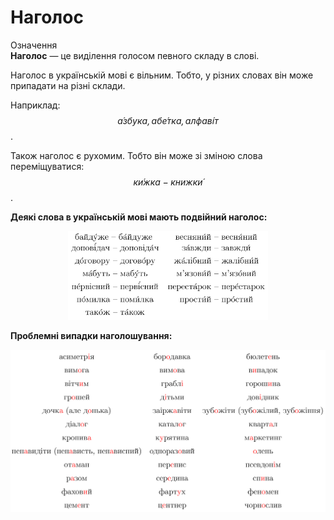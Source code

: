 # Наголос

<div class="eoz-wrap">
<span class="eoz">Означення</span>
<div class="eoz-text">
<b>Наголос</b> — це видiлення голосом певного складу в словi.
</div>
</div>

Наголос в українськiй мовi є вiльним. Тобто, у рiзних словах вiн може припадати на рiзнi склади.

Наприклад: *$$\acute{а}збука, аб\acute{е}тка, алфав\acute{і}т$$*.

Також наголос є рухомим. Тобто вiн може зi змiною слова перемiщуватися: *$$к\acute{и}жка - книжк\acute{и}$$*.

<b>Деякi слова в українськiй мовi мають подвiйний наголос:</b>

<p align="center"><img width="320" class="image" src="../pics/pic2.png"/></p>

<b>Проблемнi випадки наголошування:</b>

<p align="center"><img width="600" class="image" src="../pics/pic3.png"/></p>